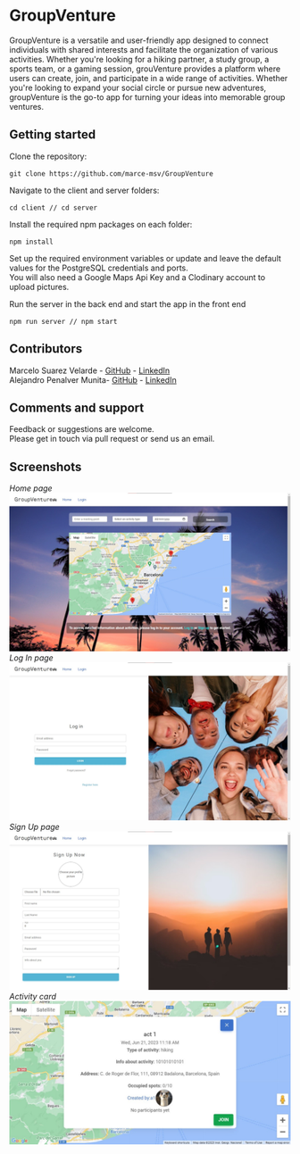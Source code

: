 # GroupVenture
GroupVenture is a versatile and user-friendly app designed to connect individuals with shared interests and facilitate the organization of various activities. Whether you're looking for a hiking partner, a study group, a sports team, or a gaming session, grouVenture provides a platform where users can create, join, and participate in a wide range of activities. Whether you're looking to expand your social circle or pursue new adventures, groupVenture is the go-to app for turning your ideas into memorable group ventures.

## Getting started

Clone the repository:
```console 
git clone https://github.com/marce-msv/GroupVenture
 ```

Navigate to the client and server folders:
  ```console
  cd client // cd server
  ```

Install the required npm packages on each folder:
  ```console
  npm install
  ```

Set up the required environment variables or update and leave the default values for the PostgreSQL credentials and ports. <br>
You will also need a Google Maps Api Key and a Clodinary account to upload pictures.

Run the server in the back end and start the app in the front end
  ```console
  npm run server // npm start
  ```

## Contributors
Marcelo Suarez Velarde - [GitHub](https://github.com/marce-msv) - [LinkedIn](https://www.linkedin.com/in/marcesv/)  
Alejandro Penalver Munita- [GitHub](https://github.com/alepemu) - [LinkedIn](https://www.linkedin.com/in/alejandro-pemu/)

## Comments and support
Feedback or suggestions are welcome. <br> Please get in touch via pull request or send us an email.

## Screenshots
*Home page*
![Home page screenshot](./screenshots/homepage.jpg)
*Log In page*
![Login page screenshot](./screenshots/loginpage.jpg)
*Sign Up page*
![Signup page screenshot](./screenshots/signuppage.jpg)
*Activity card*
![Activity card screenshot](./screenshots/activitycard.jpg)